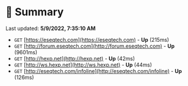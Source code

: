 # 📖 Summary
Last updated: **5/9/2022, 7:35:10 AM**

- `GET` [https://eseqtech.com](https://eseqtech.com) - **Up** (215ms)
- `GET` [http://forum.eseqtech.com](http://forum.eseqtech.com) - **Up** (9601ms)
- `GET` [http://hexp.net](http://hexp.net) - **Up** (42ms)
- `GET` [http://ws.hexp.net](http://ws.hexp.net) - **Up** (44ms)
- `GET` [http://eseqtech.com/infoline](http://eseqtech.com/infoline) - **Up** (126ms)
